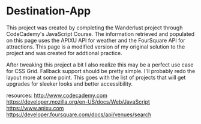 # Destination-App
This project was created by completing the Wanderlust project through CodeCademy's JavaScript Course. The information retrieved and populated on this page uses the APIXU API for weather and the FourSquare API for attractions. This page is a modified version of my original solution to the project and was created for addtional practice.

After tweaking this project a bit I also realize this may be a perfect use case for CSS Grid. Fallback support should be pretty simple. I'll probably redo the layout more at some point. This goes with the list of projects that will get upgrades for sleeker looks and better accessibility.

resources:
http://www.codecademy.com <br>
https://developer.mozilla.org/en-US/docs/Web/JavaScript <br>
https://www.apixu.com <br>
https://developer.foursquare.com/docs/api/venues/search
